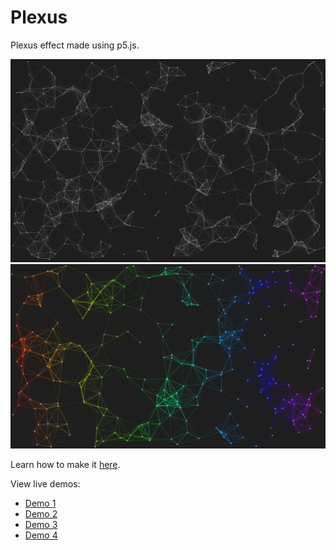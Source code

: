 # Plexus
Plexus effect made using p5.js.

![](demo-image-1.png)
![](demo-image-2.png)

Learn how to make it [here](https://node-security.com/posts/building-a-plexus/).

View live demos:  
 - [Demo 1](https://o1dmate.github.io/Plexus/)  
 - [Demo 2](https://o1dmate.github.io/Plexus/#1)  
 - [Demo 3](https://o1dmate.github.io/Plexus/#2)  
 - [Demo 4](https://o1dmate.github.io/Plexus/#3)  
